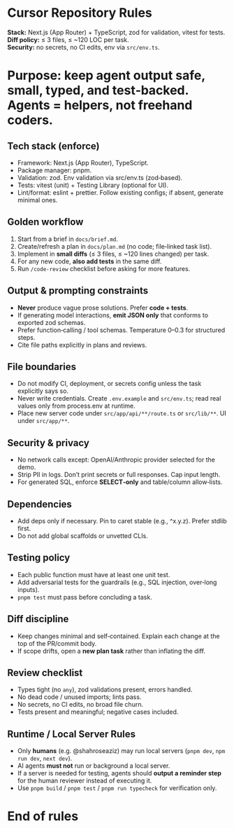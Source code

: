 # Cursor Repository Rules

**Stack:** Next.js (App Router) + TypeScript, zod for validation, vitest for tests.  
**Diff policy:** ≤ 3 files, ≤ ~120 LOC per task.  
**Security:** no secrets, no CI edits, env via `src/env.ts`.

# Purpose: keep agent output safe, small, typed, and test‑backed. Agents = helpers, not freehand coders.

## Tech stack (enforce)
- Framework: Next.js (App Router), TypeScript.
- Package manager: pnpm.
- Validation: zod. Env validation via src/env.ts (zod‑based).
- Tests: vitest (unit) + Testing Library (optional for UI).
- Lint/format: eslint + prettier. Follow existing configs; if absent, generate minimal ones.

## Golden workflow
1) Start from a brief in `docs/brief.md`.
2) Create/refresh a plan in `docs/plan.md` (no code; file‑linked task list).
3) Implement in **small diffs** (≤ 3 files, ≤ ~120 lines changed) per task.
4) For any new code, **also add tests** in the same diff.
5) Run `/code-review` checklist before asking for more features.

## Output & prompting constraints
- **Never** produce vague prose solutions. Prefer **code + tests**.
- If generating model interactions, **emit JSON only** that conforms to exported zod schemas.
- Prefer function‑calling / tool schemas. Temperature 0–0.3 for structured steps.
- Cite file paths explicitly in plans and reviews.

## File boundaries
- Do not modify CI, deployment, or secrets config unless the task explicitly says so.
- Never write credentials. Create `.env.example` and `src/env.ts`; read real values only from process.env at runtime.
- Place new server code under `src/app/api/**/route.ts` or `src/lib/**`. UI under `src/app/**`.

## Security & privacy
- No network calls except: OpenAI/Anthropic provider selected for the demo.
- Strip PII in logs. Don’t print secrets or full responses. Cap input length.
- For generated SQL, enforce **SELECT‑only** and table/column allow‑lists.

## Dependencies
- Add deps only if necessary. Pin to caret stable (e.g., ^x.y.z). Prefer stdlib first.
- Do not add global scaffolds or unvetted CLIs.

## Testing policy
- Each public function must have at least one unit test.
- Add adversarial tests for the guardrails (e.g., SQL injection, over‑long inputs).
- `pnpm test` must pass before concluding a task.

## Diff discipline
- Keep changes minimal and self‑contained. Explain each change at the top of the PR/commit body.
- If scope drifts, open a **new plan task** rather than inflating the diff.

## Review checklist
- Types tight (no `any`), zod validations present, errors handled.
- No dead code / unused imports; lints pass.
- No secrets, no CI edits, no broad file churn.
- Tests present and meaningful; negative cases included.

## Runtime / Local Server Rules

- Only **humans** (e.g. @shahroseaziz) may run local servers (`pnpm dev`, `npm run dev`, `next dev`).
- AI agents **must not** run or background a local server.
- If a server is needed for testing, agents should **output a reminder step** for the human reviewer instead of executing it.
- Use `pnpm build` / `pnpm test` / `pnpm run typecheck` for verification only.

# End of rules
